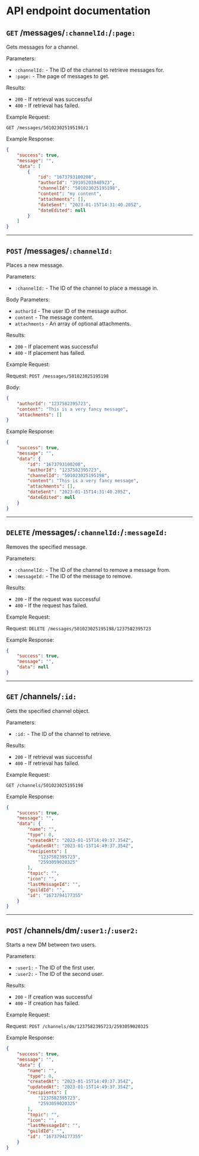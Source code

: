 # API endpoint documentation

## `GET` /messages/`:channelId:`/`:page:`
Gets messages for a channel.

Parameters:
 - `:channelId:` - The ID of the channel to retrieve messages for.
 - `:page:` - The page of messages to get.

Results:
- `200` - If retrieval was successful
- `400` - If retrieval has failed.

Example Request:

`GET /messages/501023025195198/1`

Example Response:
```json
{
    "success": true,
    "message": "",
    "data": [
        {
            "id": "1673793100208",
            "authorId": "39105203948923",
            "channelId": "501023025195198",
            "content": "my content",
            "attachments": [],
            "dateSent": "2023-01-15T14:31:40.205Z",
            "dateEdited": null
        }
    ]
}
```

----

## `POST` /messages/`:channelId:`
Places a new message.

Parameters:
 - `:channelId:` - The ID of the channel to place a message in.

Body Parameters:
 - `authorId` - The user ID of the message author.
 - `content` - The message content.
 - `attachments` - An array of optional attachments.

Results:
- `200` - If placement was successful
- `400` - If placement has failed.

Example Request:

Request: `POST /messages/501023025195198`

Body:
```json
{
    "authorId": "1237582395723",
    "content": "This is a very fancy message",
    "attachments": []
}
```

Example Response:
```json
{
    "success": true,
    "message": "",
    "data": {
        "id": "1673793100208",
        "authorId": "1237582395723",
        "channelId": "501023025195198",
        "content": "This is a very fancy message",
        "attachments": [],
        "dateSent": "2023-01-15T14:31:40.205Z",
        "dateEdited": null
    }
}
```

-----

## `DELETE` /messages/`:channelId:`/`:messageId:`
Removes the specified message.

Parameters:
 - `:channelId:` - The ID of the channel to remove a message from.
- `:messageId:` - The ID of the message to remove.

Results:
 - `200` - If the request was successful
 - `400` - If the request has failed.

Example Request:

Request: `DELETE /messages/501023025195198/1237582395723`

Example Response:
```json
{
    "success": true,
    "message": "",
    "data": null
}
```

----

## `GET` /channels/`:id:`
Gets the specified channel object.

Parameters:
 - `:id:` - The ID of the channel to retrieve.

Results:
- `200` - If retrieval was successful
- `400` - If retrieval has failed.

Example Request:

`GET /channels/501023025195198`

Example Response:
```json
{
    "success": true,
    "message": "",
    "data": {
        "name": "",
        "type": 0,
        "createdAt": "2023-01-15T14:49:37.354Z",
        "updatedAt": "2023-01-15T14:49:37.354Z",
        "recipients": [
            "1237582395723",
            "2593059020325"
        ],
        "topic": "",
        "icon": "",
        "lastMessageId": "",
        "guildId": "",
        "id": "1673794177355"
    }
}
```

----

## `POST` /channels/dm/`:user1:`/`:user2:`
Starts a new DM between two users.

Parameters:
 - `:user1:` - The ID of the first user.
 - `:user2:` - The ID of the second user.

Results:
- `200` - If creation was successful
- `400` - If creation has failed.

Example Request:

Request: `POST /channels/dm/1237582395723/2593059020325`

Example Response:
```json
{
    "success": true,
    "message": "",
    "data": {
        "name": "",
        "type": 0,
        "createdAt": "2023-01-15T14:49:37.354Z",
        "updatedAt": "2023-01-15T14:49:37.354Z",
        "recipients": [
            "1237582395723",
            "2593059020325"
        ],
        "topic": "",
        "icon": "",
        "lastMessageId": "",
        "guildId": "",
        "id": "1673794177355"
    }
}
```